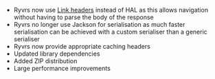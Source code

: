 * Ryvrs now use [Link headers](https://tools.ietf.org/html/rfc5988#page-6) instead of HAL as this allows navigation without having to parse the body of the response
* Ryvrs no longer use Jackson for serialisation as much faster serialisation can be achieved with a custom serialiser than a generic serialiser
* Ryvrs now provide appropriate caching headers
* Updated library dependencies
* Added ZIP distribution
* Large performance improvements